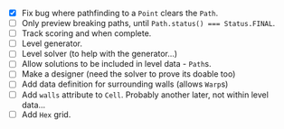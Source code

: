 - [x] Fix bug where pathfinding to a `Point` clears the `Path`.
- [ ] Only preview breaking paths, until `Path.status() === Status.FINAL`.
- [ ] Track scoring and when complete.
- [ ] Level generator.
- [ ] Level solver (to help with the generator...)
- [ ] Allow solutions to be included in level data - `Path`s.
- [ ] Make a designer (need the solver to prove its doable too)
- [ ] Add data definition for surrounding walls (allows `Warp`s)
- [ ] Add `walls` attribute to `Cell`. Probably another later, not within level data...
- [ ] Add `Hex` grid.
